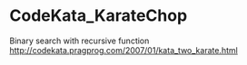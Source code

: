 CodeKata_KarateChop
===================

Binary search with recursive function
http://codekata.pragprog.com/2007/01/kata_two_karate.html
